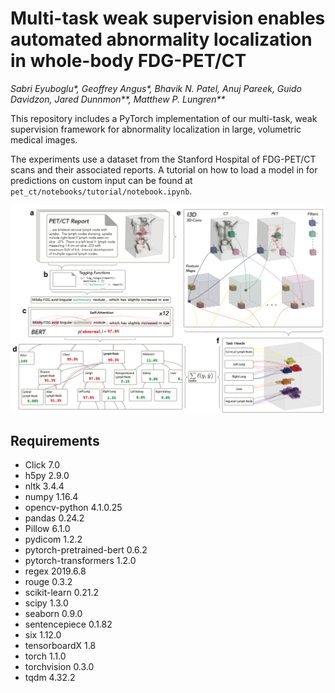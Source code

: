 # Multi-task weak supervision enables automated abnormality localization in whole-body FDG-PET/CT
*Sabri Eyuboglu\*, Geoffrey Angus\*, Bhavik N. Patel, Anuj Pareek, Guido Davidzon, Jared Dunnmon\*\*, Matthew P. Lungren\*\**

This repository includes a PyTorch implementation of our multi-task, weak supervision framework for abnormality localization in large, volumetric medical images.

The experiments use a dataset from the Stanford Hospital of FDG-PET/CT scans and their associated reports. A tutorial on how to load a model in for predictions on custom input can be found at `pet_ct/notebooks/tutorial/notebook.ipynb`.


<p align="center">
<img src="https://github.com/seyuboglu/weakly-supervised-petct/raw/master/data/images/fig1.png" width="800" align="center">
</p>

## Requirements

- Click 7.0
- h5py 2.9.0
- nltk 3.4.4
- numpy 1.16.4
- opencv-python 4.1.0.25
- pandas 0.24.2
- Pillow 6.1.0
- pydicom 1.2.2
- pytorch-pretrained-bert 0.6.2
- pytorch-transformers 1.2.0
- regex 2019.6.8
- rouge 0.3.2
- scikit-learn 0.21.2
- scipy 1.3.0
- seaborn 0.9.0
- sentencepiece 0.1.82
- six 1.12.0
- tensorboardX 1.8
- torch 1.1.0
- torchvision 0.3.0
- tqdm 4.32.2
